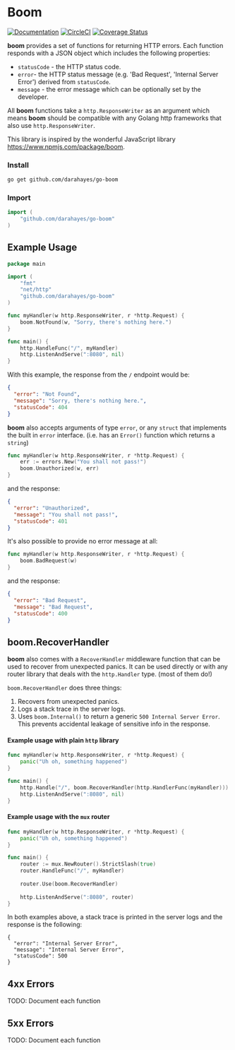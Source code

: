 # Boom

[![Documentation](https://godoc.org/github.com/darahayes/go-boom?status.svg)](http://godoc.org/github.com/darahayes/go-boom)
[![CircleCI](https://circleci.com/gh/darahayes/go-boom.svg?style=svg)](https://circleci.com/gh/darahayes/go-boom)
[![Coverage Status](https://coveralls.io/repos/github/darahayes/go-boom/badge.svg?branch=master)](https://coveralls.io/github/darahayes/go-boom?branch=master)

**boom** provides a set of functions for returning HTTP errors. Each function responds with a JSON object which includes the following properties:

- `statusCode` - the HTTP status code.
- `error`- the HTTP status message (e.g. 'Bad Request', 'Internal Server Error') derived from `statusCode`.
- `message` - the error message which can be optionally set by the developer.

All **boom** functions take a `http.ResponseWriter` as an argument which means **boom** should be compatible with any Golang http frameworks that also use `http.ResponseWriter`.

This library is inspired by the wonderful JavaScript library https://www.npmjs.com/package/boom.

### Install

```bash
go get github.com/darahayes/go-boom
```

### Import

```go
import (
	"github.com/darahayes/go-boom"
)
```

## Example Usage

```go
package main

import (
	"fmt"
	"net/http"
	"github.com/darahayes/go-boom"
)

func myHandler(w http.ResponseWriter, r *http.Request) {
	boom.NotFound(w, "Sorry, there's nothing here.")
}

func main() {
	http.HandleFunc("/", myHandler)
	http.ListenAndServe(":8080", nil)
}
```

With this example, the response from the `/` endpoint would be:

```json
{
  "error": "Not Found",
  "message": "Sorry, there's nothing here.",
  "statusCode": 404
}
```

**boom** also accepts arguments of type `error`, or any `struct` that implements the built in `error` interface. (i.e. has an `Error()` function which returns a `string`)

```go
func myHandler(w http.ResponseWriter, r *http.Request) {
	err := errors.New("You shall not pass!")
	boom.Unauthorized(w, err)
}
```

and the response:

```json
{
  "error": "Unauthorized",
  "message": "You shall not pass!",
  "statusCode": 401
}
```
It's also possible to provide no error message at all:

```go
func myHandler(w http.ResponseWriter, r *http.Request) {
	boom.BadRequest(w)
}
```

and the response:

```json
{
  "error": "Bad Request",
  "message": "Bad Request",
  "statusCode": 400
}
```

## boom.RecoverHandler

**boom** also comes with a `RecoverHandler` middleware function that can be used to recover from unexpected panics.
It can be used directly or with any router library that deals with the `http.Handler` type. (most of them do!)

`boom.RecoverHandler` does three things:

1. Recovers from unexpected panics.
2. Logs a stack trace in the server logs.
3. Uses `boom.Internal()` to return a generic `500 Internal Server Error`. This prevents accidental leakage of sensitive info in the response.

#### Example usage with plain `http` library

```go
func myHandler(w http.ResponseWriter, r *http.Request) {
	panic("Uh oh, something happened")
}

func main() {
	http.Handle("/", boom.RecoverHandler(http.HandlerFunc(myHandler)))
	http.ListenAndServe(":8080", nil)
}
```

#### Example usage with the `mux` router

```go
func myHandler(w http.ResponseWriter, r *http.Request) {
	panic("Uh oh, something happened")
}

func main() {
	router := mux.NewRouter().StrictSlash(true)
	router.HandleFunc("/", myHandler)
	
	router.Use(boom.RecoverHandler)
	
	http.ListenAndServe(":8080", router)
}
```

In both examples above, a stack trace is printed in the server logs and the response is the following:

```
{
  "error": "Internal Server Error",
  "message": "Internal Server Error",
  "statusCode": 500
}
```

## 4xx Errors

TODO: Document each function

## 5xx Errors

TODO: Document each function
